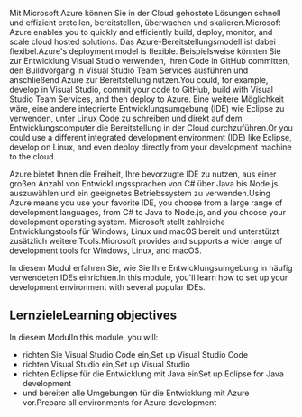 <span data-ttu-id="7d69e-101">Mit Microsoft Azure können Sie in der Cloud gehostete Lösungen schnell und effizient erstellen, bereitstellen, überwachen und skalieren.</span><span class="sxs-lookup"><span data-stu-id="7d69e-101">Microsoft Azure enables you to quickly and efficiently build, deploy, monitor, and scale cloud hosted solutions.</span></span> <span data-ttu-id="7d69e-102">Das Azure-Bereitstellungsmodell ist dabei flexibel.</span><span class="sxs-lookup"><span data-stu-id="7d69e-102">Azure's deployment model is flexible.</span></span> <span data-ttu-id="7d69e-103">Beispielsweise könnten Sie zur Entwicklung Visual Studio verwenden, Ihren Code in GitHub committen, den Buildvorgang in Visual Studio Team Services ausführen und anschließend Azure zur Bereitstellung nutzen.</span><span class="sxs-lookup"><span data-stu-id="7d69e-103">You could, for example, develop in Visual Studio, commit your code to GitHub, build with Visual Studio Team Services, and then deploy to Azure.</span></span> <span data-ttu-id="7d69e-104">Eine weitere Möglichkeit wäre, eine andere integrierte Entwicklungsumgebung (IDE) wie Eclipse zu verwenden, unter Linux Code zu schreiben und direkt auf dem Entwicklungscomputer die Bereitstellung in der Cloud durchzuführen.</span><span class="sxs-lookup"><span data-stu-id="7d69e-104">Or you could use a different integrated development environment (IDE) like Eclipse, develop on Linux, and even deploy directly from your development machine to the cloud.</span></span>

<span data-ttu-id="7d69e-105">Azure bietet Ihnen die Freiheit, Ihre bevorzugte IDE zu nutzen, aus einer großen Anzahl von Entwicklungssprachen von C# über Java bis Node.js auszuwählen und ein geeignetes Betriebssystem zu verwenden.</span><span class="sxs-lookup"><span data-stu-id="7d69e-105">Using Azure means you use your favorite IDE, you choose from a large range of development languages, from C# to Java to Node.js, and you choose your development operating system.</span></span> <span data-ttu-id="7d69e-106">Microsoft stellt zahlreiche Entwicklungstools für Windows, Linux und macOS bereit und unterstützt zusätzlich weitere Tools.</span><span class="sxs-lookup"><span data-stu-id="7d69e-106">Microsoft provides and supports a wide range of development tools for Windows, Linux, and macOS.</span></span> 

<span data-ttu-id="7d69e-107">In diesem Modul erfahren Sie, wie Sie Ihre Entwicklungsumgebung in häufig verwendeten IDEs einrichten.</span><span class="sxs-lookup"><span data-stu-id="7d69e-107">In this module, you'll learn how to set up your development environment with several popular IDEs.</span></span>

## <a name="learning-objectives"></a><span data-ttu-id="7d69e-108">Lernziele</span><span class="sxs-lookup"><span data-stu-id="7d69e-108">Learning objectives</span></span>

<span data-ttu-id="7d69e-109">In diesem Modul</span><span class="sxs-lookup"><span data-stu-id="7d69e-109">In this module, you will:</span></span>

- <span data-ttu-id="7d69e-110">richten Sie Visual Studio Code ein,</span><span class="sxs-lookup"><span data-stu-id="7d69e-110">Set up Visual Studio Code</span></span>
- <span data-ttu-id="7d69e-111">richten Visual Studio ein,</span><span class="sxs-lookup"><span data-stu-id="7d69e-111">Set up Visual Studio</span></span>
- <span data-ttu-id="7d69e-112">richten Eclipse für die Entwicklung mit Java ein</span><span class="sxs-lookup"><span data-stu-id="7d69e-112">Set up Eclipse for Java development</span></span>
- <span data-ttu-id="7d69e-113">und bereiten alle Umgebungen für die Entwicklung mit Azure vor.</span><span class="sxs-lookup"><span data-stu-id="7d69e-113">Prepare all environments for Azure development</span></span>
